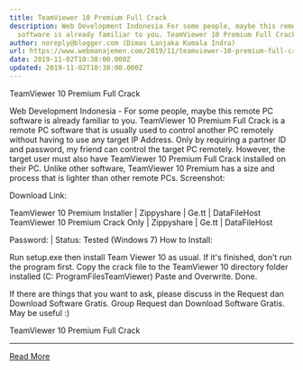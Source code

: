 ```yaml
---
title: TeamViewer 10 Premium Full Crack
description: Web Development Indonesia For some people, maybe this remote PC
  software is already familiar to you. TeamViewer 10 Premium Full Crack
author: noreply@blogger.com (Dimas Lanjaka Kumala Indra)
url: https://www.webmanajemen.com/2019/11/teamviewer-10-premium-full-crack.html
date: 2019-11-02T10:38:00.000Z
updated: 2019-11-02T10:38:00.000Z
---
```


TeamViewer 10 Premium Full Crack




   Web Development Indonesia - For some people, maybe this remote PC software is already familiar to you.  TeamViewer 10 Premium Full Crack is a remote PC software that is usually used to control another PC remotely without having to use any target IP Address.  Only by requiring a partner ID and password, my friend can control the target PC remotely.  However, the target user must also have TeamViewer 10 Premium Full Crack installed on their PC.  Unlike other software, TeamViewer 10 Premium has a size and process that is lighter than other remote PCs. 
  Screenshot: 
  
  Download Link: 

  TeamViewer 10 Premium Installer |  Zippyshare |  Ge.tt | DataFileHost 
  TeamViewer 10 Premium Crack Only |  Zippyshare |  Ge.tt | DataFileHost 

  Password:   |  Status: Tested (Windows 7) 
  How to Install: 

  Run setup.exe then install Team Viewer 10 as usual. 
  If it's finished, don't run the program first. 
  Copy the crack file to the TeamViewer 10 directory folder installed (C: ProgramFilesTeamViewer) 
  Paste and Overwrite. 
  Done. 

  If there are things that you want to ask, please discuss in the Request dan Download Software Gratis. Group Request dan Download Software Gratis. 
  May be useful :) 

  TeamViewer 10 Premium Full Crack<hr/> <a href="https://www.webmanajemen.com/2019/11/teamviewer-10-premium-full-crack.html" rel="follow" class="button" id="read-more">Read More</a>
